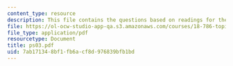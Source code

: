 ```yaml
---
content_type: resource
description: This file contains the questions based on readings for the course.
file: https://ol-ocw-studio-app-qa.s3.amazonaws.com/courses/18-786-topics-in-algebraic-number-theory-spring-2006/7ab171348bf1fb6acf8d976839bfb1bd_ps03.pdf
file_type: application/pdf
resourcetype: Document
title: ps03.pdf
uid: 7ab17134-8bf1-fb6a-cf8d-976839bfb1bd
---
```


